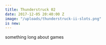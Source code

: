 ```yaml
---
title: Thunderstruck 02
date: 2017-12-05 20:40:00 Z
image: "/uploads/thunderstruck-ii-slots.png"
is new: 
---
```


something long about games